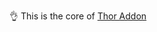 👌 This is the core of <a href="https://github.com/MwSpaceLLC/thorhttps://github.com/MwSpaceLLC/thor">Thor Addon</a>
